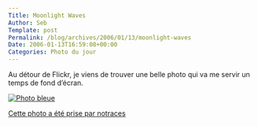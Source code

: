 ```yaml
--- 
Title: Moonlight Waves
Author: Seb
Template: post
Permalink: /blog/archives/2006/01/13/moonlight-waves
Date: 2006-01-13T16:59:08+00:00
Categories: Photo du jour
--- 
```


<p>Au détour de Flickr, je viens de trouver une belle photo qui va me servir un temps de fond d&rsquo;écran.</p>
<p><a href="http://www.flickr.com/photos/notraces/85592335/" title="Voir cette photo sur Flickr"><img src="http://static.flickr.com/36/85592335_dca0471af7_m.jpg" alt="Photo bleue" /></a></p>
<p><a href="http://www.flickr.com/photos/notraces/" title="Voir les photos de notraces">Cette photo a été prise par notraces</a></p>
